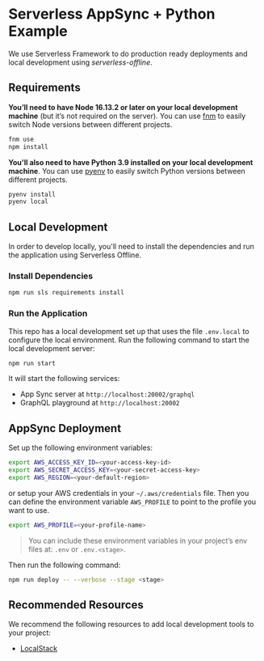 # Serverless AppSync + Python Example

We use Serverless Framework to do production ready deployments and local development using
_serverless-offline_.

## Requirements

**You’ll need to have Node 16.13.2 or later on your local development machine** (but it’s not required on the server). You can use [fnm](https://github.com/Schniz/fnm) to easily switch Node versions between different projects.

```sh
fnm use
npm install
```

**You'll also need to have Python 3.9 installed on your local development machine**. You can use [pyenv](https://github.com/pyenv/pyenv) to easily switch Python versions between different projects.

```sh
pyenv install
pyenv local
```

## Local Development

In order to develop locally, you'll need to install the dependencies and run the application using Serverless Offline.

### Install Dependencies

```sh
npm run sls requirements install
```

### Run the Application

This repo has a local development set up that uses the file `.env.local` to configure the local environment.
Run the following command to start the local development server:

```sh
npm run start
```

It will start the following services:

- App Sync server at `http://localhost:20002/graphql`
- GraphQL playground at `http://localhost:20002`

## AppSync Deployment

Set up the following environment variables:

```sh
export AWS_ACCESS_KEY_ID=<your-access-key-id>
export AWS_SECRET_ACCESS_KEY=<your-secret-access-key>
export AWS_REGION=<your-default-region>
```

or setup your AWS credentials in your `~/.aws/credentials` file. Then you can
define the environment variable `AWS_PROFILE` to point to the profile you want to use.

```sh
export AWS_PROFILE=<your-profile-name>
```

> You can include these environment variables in your project’s env files at: `.env` or `.env.<stage>`.

Then run the following command:

```sh
npm run deploy -- --verbose --stage <stage>
```

## Recommended Resources

We recommend the following resources to add local development tools to your project:

- [LocalStack](../../docker/localstack/)
